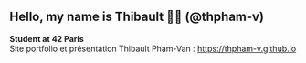 ## Hello, my name is Thibault 👋🏼 (@thpham-v)

**Student at 42 Paris**  
Site portfolio et présentation Thibault Pham-Van : https://thpham-v.github.io
